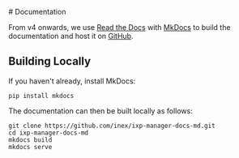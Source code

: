 # Documentation

From v4 onwards, we use  [Read the Docs](https://docs.readthedocs.org/en/latest/index.html) with [MkDocs](http://www.mkdocs.org/) to build the documentation and host it on
[GitHub](https://github.com/inex/ixp-manager-docs-md).



Building Locally
----------------

If you haven't already, install MkDocs:

```
pip install mkdocs
```

The documentation can then be built locally as follows:

```
git clone https://github.com/inex/ixp-manager-docs-md.git
cd ixp-manager-docs-md
mkdocs build
mkdocs serve
```

